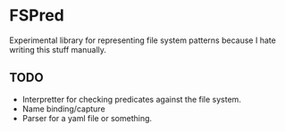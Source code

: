 # FSPred

Experimental library for representing file system patterns because I hate writing this stuff manually.

## TODO

- Interpretter for checking predicates against the file system.
- Name binding/capture
- Parser for a yaml file or something.
